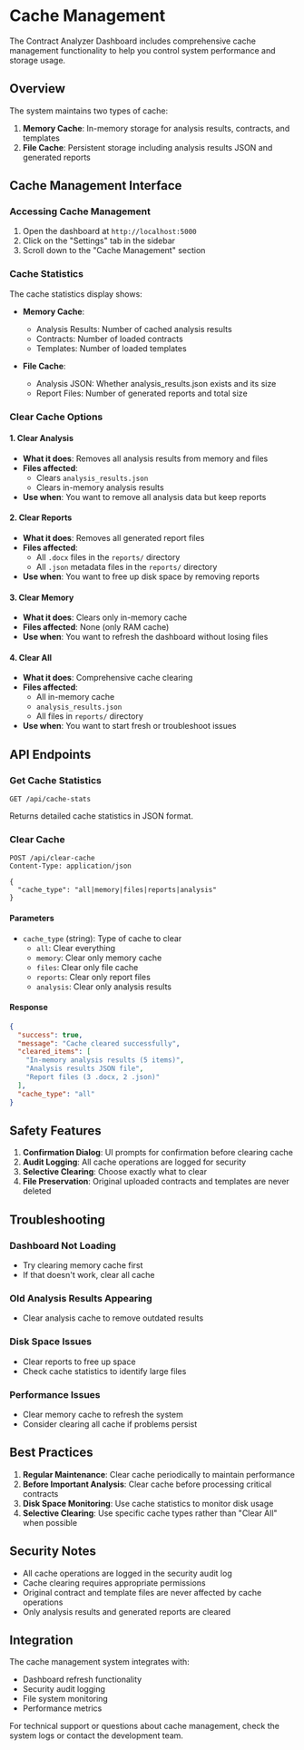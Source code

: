 # Cache Management

The Contract Analyzer Dashboard includes comprehensive cache management functionality to help you control system performance and storage usage.

## Overview

The system maintains two types of cache:

1. **Memory Cache**: In-memory storage for analysis results, contracts, and templates
2. **File Cache**: Persistent storage including analysis results JSON and generated reports

## Cache Management Interface

### Accessing Cache Management

1. Open the dashboard at `http://localhost:5000`
2. Click on the "Settings" tab in the sidebar
3. Scroll down to the "Cache Management" section

### Cache Statistics

The cache statistics display shows:

- **Memory Cache**:
  - Analysis Results: Number of cached analysis results
  - Contracts: Number of loaded contracts
  - Templates: Number of loaded templates

- **File Cache**:
  - Analysis JSON: Whether analysis_results.json exists and its size
  - Report Files: Number of generated reports and total size

### Clear Cache Options

#### 1. Clear Analysis
- **What it does**: Removes all analysis results from memory and files
- **Files affected**: 
  - Clears `analysis_results.json`
  - Clears in-memory analysis results
- **Use when**: You want to remove all analysis data but keep reports

#### 2. Clear Reports
- **What it does**: Removes all generated report files
- **Files affected**:
  - All `.docx` files in the `reports/` directory
  - All `.json` metadata files in the `reports/` directory
- **Use when**: You want to free up disk space by removing reports

#### 3. Clear Memory
- **What it does**: Clears only in-memory cache
- **Files affected**: None (only RAM cache)
- **Use when**: You want to refresh the dashboard without losing files

#### 4. Clear All
- **What it does**: Comprehensive cache clearing
- **Files affected**:
  - All in-memory cache
  - `analysis_results.json`
  - All files in `reports/` directory
- **Use when**: You want to start fresh or troubleshoot issues

## API Endpoints

### Get Cache Statistics
```
GET /api/cache-stats
```

Returns detailed cache statistics in JSON format.

### Clear Cache
```
POST /api/clear-cache
Content-Type: application/json

{
  "cache_type": "all|memory|files|reports|analysis"
}
```

#### Parameters
- `cache_type` (string): Type of cache to clear
  - `all`: Clear everything
  - `memory`: Clear only memory cache
  - `files`: Clear only file cache
  - `reports`: Clear only report files
  - `analysis`: Clear only analysis results

#### Response
```json
{
  "success": true,
  "message": "Cache cleared successfully",
  "cleared_items": [
    "In-memory analysis results (5 items)",
    "Analysis results JSON file",
    "Report files (3 .docx, 2 .json)"
  ],
  "cache_type": "all"
}
```

## Safety Features

1. **Confirmation Dialog**: UI prompts for confirmation before clearing cache
2. **Audit Logging**: All cache operations are logged for security
3. **Selective Clearing**: Choose exactly what to clear
4. **File Preservation**: Original uploaded contracts and templates are never deleted

## Troubleshooting

### Dashboard Not Loading
- Try clearing memory cache first
- If that doesn't work, clear all cache

### Old Analysis Results Appearing
- Clear analysis cache to remove outdated results

### Disk Space Issues
- Clear reports to free up space
- Check cache statistics to identify large files

### Performance Issues
- Clear memory cache to refresh the system
- Consider clearing all cache if problems persist

## Best Practices

1. **Regular Maintenance**: Clear cache periodically to maintain performance
2. **Before Important Analysis**: Clear cache before processing critical contracts
3. **Disk Space Monitoring**: Use cache statistics to monitor disk usage
4. **Selective Clearing**: Use specific cache types rather than "Clear All" when possible

## Security Notes

- All cache operations are logged in the security audit log
- Cache clearing requires appropriate permissions
- Original contract and template files are never affected by cache operations
- Only analysis results and generated reports are cleared

## Integration

The cache management system integrates with:
- Dashboard refresh functionality
- Security audit logging
- File system monitoring
- Performance metrics

For technical support or questions about cache management, check the system logs or contact the development team. 
